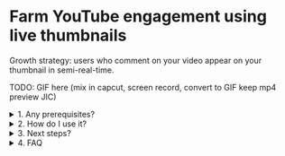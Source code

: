 # Farm YouTube engagement using live thumbnails

Growth strategy: users who comment on your video appear on your thumbnail in semi-real-time.

TODO: GIF here (mix in capcut, screen record, convert to GIF keep mp4 preview JIC)

<details>
<summary>1. Any prerequisites?</summary>

### Your video ID
![Find your YouTube video ID](./README/find-your-youtube-video-id.jpg)

### Your thumbnail
To keep things simple, the base thumbnail has 5 slots for PFPs (positions hard-coded). This can be changed, for example, pasting hundreds of small PFPs covering the entire thumbnail. Check Google's docs for thumbnail limitations (e.g., must be <2MB).
![base thumbnail](./app/assets/base_thumbnail.jpeg) 

### Your YouTube API access
Using an API key is simple for reads (listing comments) but OAuth is required for writes (setting thumbnails). Unfortunately, there is no silver-bullet (permanent auth) for backend to backend (this webapi to YouTube's api). You will need to perform an initial interactive login as the channel owner to obtain a refresh token, which will then be an environment variable to keep the access token fresh.

Lifespan of a refresh token? as of writing, they appear to be long-lived (~600k seconds ≈ 7 days). This is plenty of time for this project's purpose. Recommend storing in a secrets vault (e.g., Azure Key Vault) and restart API/create an operations endpoint to ping and hot reload the YouTube client with the new refresh token.

1. Generate your Google OAuth Client [here](https://console.cloud.google.com/apis/credentials)  
   ![How to generate YouTube API key step 1](./README/how-to-create-youtube-oauth-client.jpg)
1. Take note of your **Client ID** and **Client Secret**
2. You may need to add your account (channel owner account) as a test user if your app is unpublished
   ![How to add your account as a test user](./README/how-to-set-test-users.jpg)
3. Run in [root](.), login, and take note of your **Refresh Token**
   ```shell
   chmod +x script_to_obtain_refresh_token.py
   ./script_to_obtain_refresh_token.py
   ```
4. Run in [root](.) and populate the environment
   ```shell
   cp .env.example .env
   ```

</details>

<details>
<summary>2. How do I use it?</summary>

- Assumes you're using asdf (last using Python 3.13.7)
- Assumes your YouTube API daily quota is full (wait 24h if not)
- How to start the web API? Run in [root](.)
  ```shell
  python3 -m venv venv
  source venv/bin/activate
  pip install -r requirements.txt
  fastapi dev app
  ```
- How to test the web API? See [app.http](app.http) then cURL or [REST Client](https://marketplace.visualstudio.com/items?itemName=humao.rest-client)

</details>

<details>
<summary>3. Next steps?</summary>

Recommending:
- Run the web API on a VPS, example: [Digital Ocean Droplet @ $4/month](https://www.digitalocean.com/pricing)
- Run a CRON job on the VPS to trigger endpoint every X minutes, example:
  ```shell
  */4 * * * * curl -s -H "Accept: application/json" "http://localhost:8000/farm-engagement?limit={{num_of_top_comments}}&video_id={{video_id}}" > /dev/null 2>&1
  ```
- Persist current progress in an external DB (user's processed, next cursor position to paste PFP, latest thumbnail, etc)

</details>

<details>
<summary>4. FAQ</summary>

### _"So this gets the top comments?"_
YouTube's _order by relevance_ query param when fetching the top comments is not the same algo as the one you see on YouTube's frontend - they are similar (enough to get the job done) but not 1:1

### _"Why not just fetch all comments so we have more control?"_
Yes this guarentees that we always rank comments with 100% accuracy and allows us to promise for example "top 3 comments with the most likes get chosen...". This is a tradeoff issue between using more of our daily quota VS maintaining a near-real-time cadence for thumbnail refreshes.

This would require more reads (for pagination) and more compute to re-check all comments per run (old comments can always gain more likes), exponential reads (n pages each run) this would also require us to scale down how often we refresh the thumbnail (based on our remaining quota) (may defeat the purpose)
Prefer simplicity (get the top 100 based on Google's relevance ordering) (1x read every time) and use a fixed cadence (2 mins to allow for reliable updates (costs 50 units))

### _"Any improvements?"_
- You can add filters to only process users who have liked/commented/subscribed - maxxing interactions
- (maybe go in next steps/combine these sections) Persist the current progress in a DB  (cursor position for the next pfp, latest banner, etc) and load each run to ensure resiliency (no data loss upon server restarts, crahes, etc)
- More dynamic (lower image quality if over 2MB limit), dynamic cadence (scale down) based on available quota, fetch comments paginated (users more reads)

</details>
